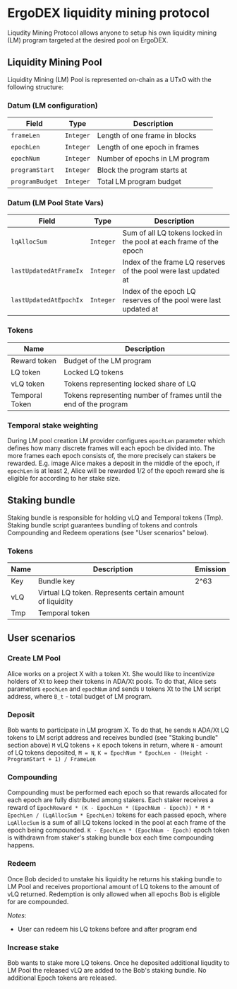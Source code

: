 # ErgoDEX liquidity mining protocol

Liqudity Mining Protocol allows anyone to setup his own liquidity mining (LM) program targeted at the desired pool on ErgoDEX.

## Liquidity Mining Pool
Liquidity Mining (LM) Pool is represented on-chain as a UTxO with the following structure:

### Datum (LM configuration)
| Field           | Type      | Description                    |
|-----------------|-----------|--------------------------------|
| `frameLen`      | `Integer` | Length of one frame in blocks  |
| `epochLen`      | `Integer` | Length of one epoch in frames  |
| `epochNum`      | `Integer` | Number of epochs in LM program |
| `programStart`  | `Integer` | Block the program starts at    |
| `programBudget` | `Integer` | Total LM program budget        |

### Datum (LM Pool State Vars)
| Field                  | Type      | Description                                                        |
|------------------------|-----------|--------------------------------------------------------------------|
| `lqAllocSum`           | `Integer` | Sum of all LQ tokens locked in the pool at each frame of the epoch |
| `lastUpdatedAtFrameIx` | `Integer` | Index of the frame LQ reserves of the pool were last updated at    |
| `lastUpdatedAtEpochIx` | `Integer` | Index of the epoch LQ reserves of the pool were last updated at    |

### Tokens
| Name           | Description                                                       |
|----------------|-------------------------------------------------------------------|
| Reward token   | Budget of the LM program                                          |
| LQ token       | Locked LQ tokens                                                  |
| vLQ token      | Tokens representing locked share of LQ                            |
| Temporal Token | Tokens representing number of frames until the end of the program |


### Temporal stake weighting
During LM pool creation LM provider configures `epochLen` parameter which defines how many discrete frames will each epoch be divided into.
The more frames each epoch consists of, the more precisely can stakers be rewarded. E.g. image Alice makes a deposit in the middle of the epoch, 
if `epochLen` is at least 2, Alice will be rewarded 1/2 of the epoch reward she is eligible for according to her stake size.

## Staking bundle
Staking bundle is responsible for holding vLQ and Temporal tokens (Tmp). Staking bundle script guarantees bundling of tokens and controls Compounding and Redeem operations (see "User scenarios" below).

### Tokens
| Name | Description                                              | Emission |
|------|----------------------------------------------------------|----------|
| Key  | Bundle key                                               | 2^63     |
| vLQ  | Virtual LQ token. Represents certain amount of liquidity |          |
| Tmp  | Temporal token                                           |          |


## User scenarios

### Create LM Pool
Alice works on a project X with a token Xt. She would like to incentivize holders of Xt to keep their tokens in ADA/Xt pools.
To do that, Alice sets parameters `epochLen` and `epochNum` and sends `U` tokens Xt to the LM script address, where `B_t` - total budget of LM program.

### Deposit
Bob wants to participate in LM program X. To do that, he sends `N` ADA/Xt LQ tokens to LM script address and receives bundled (see "Staking bundle" section above) `M` vLQ tokens + `K` epoch tokens in return, where `N` - amount of LQ tokens deposited, `M = N`, `K = EpochNum * EpochLen - (Height - ProgramStart + 1) / FrameLen`

### Compounding
Compounding must be performed each epoch so that rewards allocated for each epoch are fully distributed among stakers. 
Each staker receives a reward of `EpochReward * (K - EpochLen * (EpochNum - Epoch)) * M * EpochLen / (LqAllocSum * EpochLen)` tokens for each passed epoch, where `LqAllocSum` is a sum of all LQ tokens locked in the pool at each frame of the epoch being compounded. 
`K - EpochLen * (EpochNum - Epoch)` epoch token is withdrawn from staker's staking bundle box each time compounding happens.

### Redeem
Once Bob decided to unstake his liquidity he returns his staking bundle to LM Pool and receives proportional amount of LQ tokens to the amount of vLQ returned. Redemption is only allowed when all epochs Bob is eligible for are compounded.

_Notes_:
* User can redeem his LQ tokens before and after program end

### Increase stake
Bob wants to stake more LQ tokens. Once he deposited additional liqudity to LM Pool the released vLQ are added to the Bob's staking bundle. No additional Epoch tokens are released. 
